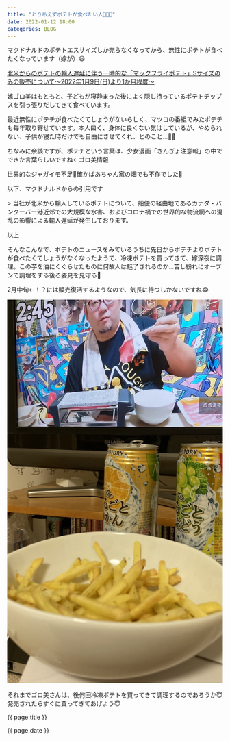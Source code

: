 ```yaml
---
title: "とりあえずポテトが食べたい人🍟🍟🍟"
date: 2022-01-12 18:00
categories: BLOG
---  
```

<p>マクドナルドのポテトエスサイズしか売らなくなってから、無性にポテトが食べたくなっています（嫁が）😃</p>



[北米からのポテトの輸入遅延に伴う一時的な「マックフライポテト」Sサイズのみの販売について～2022年1月9日(日)より1か月程度～](https://www.mcdonalds.co.jp/company/news/2022/0107a/)

<p>嫁ゴロ美はもともと、子どもが寝静まった後によく隠し持っているポテトチップスを引っ張りだしてきて食べています。</p>
<p>最近無性にポテチが食べたくてしょうがないらしく、マツコの番組でみたポテチも毎年取り寄せています。本人曰く、身体に良くない気はしているが、やめられない、子供が寝た時だけでも自由にさせてくれ、とのこと…🤔🍟</p>

<p>ちなみに余談ですが、ポテチという言葉は、少女漫画「きんぎょ注意報」の中でできた言葉らしいですね←ゴロ美情報</p>

<p>世界的なジャガイモ不足🥔確かばあちゃん家の畑でも不作でした🥔</p>
<p>以下、マクドナルドからの引用です</p>
> 当社が北米から輸入しているポテトについて、船便の経由地であるカナダ・バンクーバー港近郊での大規模な水害、およびコロナ禍での世界的な物流網への混乱の影響による輸入遅延が発生しております。

<p>以上</p>


<p>そんなこんなで、ポテトのニュースをみているうちに先日からポテチよりポテトが食べたくてしょうがなくなったようで、冷凍ポテトを買ってきて、嫁深夜に調理。この芋を油にくぐらせたものに何故人は魅了されるのか…苦し紛れにオーブンで調理をする後ろ姿見を見守る🍟</p>

</p>
<p>2月中旬←！？には販売復活するようなので、気長に待つしかないですね😂</p>

![ポテト](/assets/images/20220112-potato.jpeg)

<p>それまでゴロ美さんは、後何回冷凍ポテトを買ってきて調理するのであろうか😇発売されたらすぐに買ってきてあげよう😇</p>
<p>{{ page.title }}</p>
<p>{{ page.date }}</p>